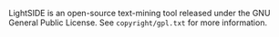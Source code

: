 LightSIDE is an open-source text-mining tool released under the GNU General Public License. See `copyright/gpl.txt` for more information.
